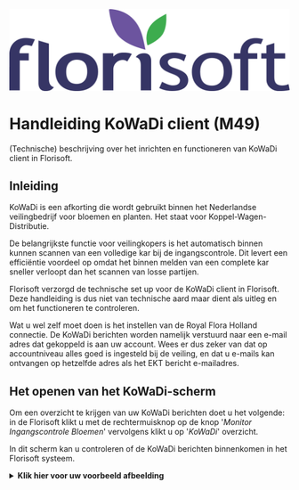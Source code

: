 <img src="../../fslogo.png">

# Handleiding KoWaDi client (M49)

(Technische) beschrijving over het inrichten en functioneren van KoWaDi client in Florisoft.

## Inleiding

KoWaDi is een afkorting die wordt gebruikt binnen het Nederlandse veilingbedrijf voor bloemen en planten. Het staat voor Koppel-Wagen-Distributie.

De belangrijkste functie voor veilingkopers is het automatisch binnen kunnen scannen van een volledige kar bij de ingangscontrole. Dit levert een efficiëntie voordeel op omdat het binnen melden van een complete kar sneller verloopt dan het scannen van losse partijen.

Florisoft verzorgd de technische set up voor de KoWaDi client in Florisoft. Deze handleiding is dus niet van technische aard maar dient als uitleg en om het functioneren te controleren.

Wat u wel zelf moet doen is het instellen van de Royal Flora Holland connectie. De KoWaDi berichten worden namelijk verstuurd naar een e-mail adres dat gekoppeld is aan uw account. Wees er dus zeker van dat op accountniveau alles goed is ingesteld bij de veiling, en dat u e-mails kan ontvangen op hetzelfde adres als het EKT bericht e-mailadres.

## Het openen van het KoWaDi-scherm

Om een overzicht te krijgen van uw KoWaDi berichten doet u het volgende: in de Florisoft klikt u met de rechtermuisknop op de knop '*Monitor Ingangscontrole Bloemen*' vervolgens klikt u op '*KoWaDi*' overzicht. 

In dit scherm kan u controleren of de KoWaDi berichten binnenkomen in het Florisoft systeem.

<details><summary><b>Klik hier voor uw voorbeeld afbeelding</b></summary><img src="media/image1.png" width = 500px></details>